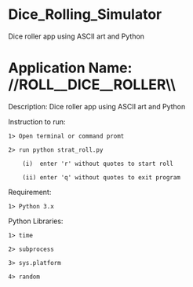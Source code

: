 # Dice_Rolling_Simulator
Dice roller app using ASCII art and Python

# Application Name: //__ROLL__DICE__ROLLER__\\\
Description: Dice roller app using ASCII art and Python

Instruction to run: 
    
    1> Open terminal or command promt
    
    2> run python strat_roll.py
        
        (i)  enter 'r' without quotes to start roll
        
        (ii) enter 'q' without quotes to exit program
        
Requirement: 

    1> Python 3.x

Python Libraries:

    1> time
    
    2> subprocess
    
    3> sys.platform
    
    4> random
